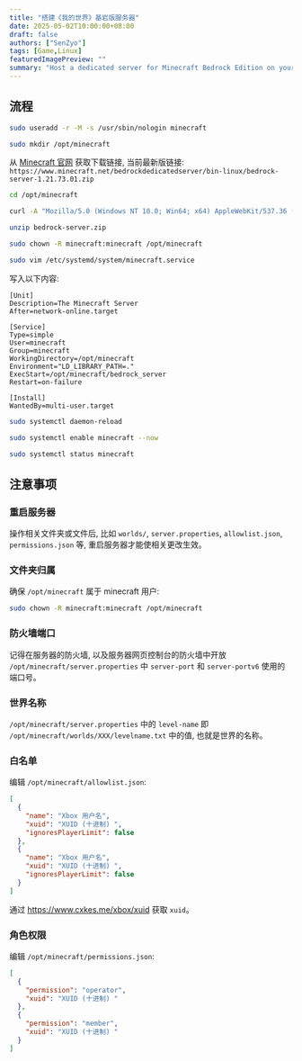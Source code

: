 ```yaml
---
title: "搭建《我的世界》基岩版服务器"
date: 2025-05-02T10:00:00+08:00
draft: false
authors: ["SenZyo"]
tags: [Game,Linux]
featuredImagePreview: ""
summary: "Host a dedicated server for Minecraft Bedrock Edition on your Linux🥳"
---
```


## 流程

```bash
sudo useradd -r -M -s /usr/sbin/nologin minecraft
```

```bash
sudo mkdir /opt/minecraft
```

从 [Minecraft 官网](https://www.minecraft.net/en-us/download/server/bedrock) 获取下载链接, 当前最新版链接: `https://www.minecraft.net/bedrockdedicatedserver/bin-linux/bedrock-server-1.21.73.01.zip`

```bash
cd /opt/minecraft
```

```bash
curl -A "Mozilla/5.0 (Windows NT 10.0; Win64; x64) AppleWebKit/537.36 (KHTML, like Gecko) Chrome/134.0.0.0 Safari/537.36" -o bedrock-server.zip "https://www.minecraft.net/bedrockdedicatedserver/bin-linux/bedrock-server-1.21.73.01.zip"
```

```bash
unzip bedrock-server.zip
```

```bash
sudo chown -R minecraft:minecraft /opt/minecraft
```

```bash
sudo vim /etc/systemd/system/minecraft.service
```

写入以下内容: 

```点击展开
[Unit]
Description=The Minecraft Server
After=network-online.target

[Service]
Type=simple
User=minecraft
Group=minecraft
WorkingDirectory=/opt/minecraft
Environment="LD_LIBRARY_PATH=."
ExecStart=/opt/minecraft/bedrock_server
Restart=on-failure

[Install]
WantedBy=multi-user.target
```

```bash
sudo systemctl daemon-reload
```

```bash
sudo systemctl enable minecraft --now
```

```bash
sudo systemctl status minecraft
```

## 注意事项

### 重启服务器

操作相关文件夹或文件后, 比如 `worlds/`, `server.properties`, `allowlist.json`, `permissions.json` 等, 重启服务器才能使相关更改生效。

### 文件夹归属

确保 `/opt/minecraft` 属于 minecraft 用户: 

```bash
sudo chown -R minecraft:minecraft /opt/minecraft
```

### 防火墙端口

记得在服务器的防火墙, 以及服务器网页控制台的防火墙中开放 `/opt/minecraft/server.properties` 中 `server-port` 和 `server-portv6` 使用的端口号。

### 世界名称

`/opt/minecraft/server.properties` 中的 `level-name` 即 `/opt/minecraft/worlds/XXX/levelname.txt` 中的值, 也就是世界的名称。

### 白名单

编辑 `/opt/minecraft/allowlist.json`: 

```json
[
  {
    "name": "Xbox 用户名",
    "xuid": "XUID (十进制) ",
    "ignoresPlayerLimit": false
  },
  {
    "name": "Xbox 用户名",
    "xuid": "XUID (十进制) ",
    "ignoresPlayerLimit": false
  }
]
```

通过 https://www.cxkes.me/xbox/xuid 获取 `xuid`。

### 角色权限

编辑 `/opt/minecraft/permissions.json`: 

```json
[
  {
    "permission": "operator",
    "xuid": "XUID (十进制) "
  },
  {
    "permission": "member",
    "xuid": "XUID (十进制) "
  }
]
```
